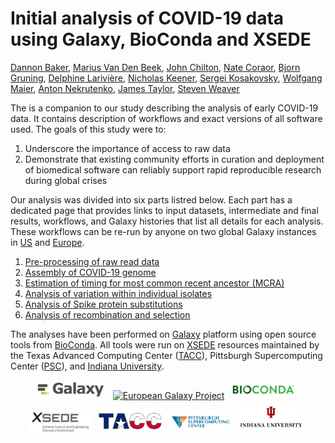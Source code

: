 # Initial analysis of COVID-19 data using Galaxy, BioConda and XSEDE

[Dannon Baker](https://github.com/dannon),
[Marius Van Den Beek](https://github.com/mvdbeek), 
[John Chilton]( https://github.com/jmchilton), 
[Nate Coraor](https://github.com/natefoo), 
[Bjorn Gruning](https://github.com/bgruening),
[Delphine Larivière](https://github.com/Delphine-L), 
[Nicholas Keener](https://github.com/nickeener), 
[Sergei Kosakovsky](https://github.com/spond), 
[Wolfgang Maier](https://github.com/wm75),
[Anton Nekrutenko](https://github.com/nekrut), 
[James Taylor](https://github.com/jxtx), 
[Steven Weaver](https://github.com/stevenweaver)

The is a companion to our study describing the analysis of early COVID-19 data. It contains description of workflows and exact versions of all software used. The goals of this study were to:

 1. Underscore the importance of access to raw data
 2. Demonstrate that existing community efforts in curation and deployment of biomedical software can reliably support rapid reproducible research during global crises 

Our analysis was divided into six parts listred below. Each part has a dedicated page that provides links to input datasets, intermediate and final results, workflows, and Galaxy histories that list all details for each analysis. These workflows can be re-run by anyone on two global Galaxy instances in [US](http://usegalaxy.org) and [Europe](http://usegalaxy.eu).

  1. [Pre-processing of raw read data](https://github.com/galaxyproject/SARS-CoV-2/tree/master/1-PreProcessing)
  2. [Assembly of COVID-19 genome](https://github.com/galaxyproject/SARS-CoV-2/tree/master/2-Assembly)
  3. [Estimation of timing for most common recent ancestor (MCRA)](https://github.com/galaxyproject/SARS-CoV-2/tree/master/3-MCRA)
  4. [Analysis of variation within individual isolates](https://github.com/galaxyproject/SARS-CoV-2/tree/master/4-Variation)
  5. [Analysis of Spike protein substitutions](https://github.com/galaxyproject/SARS-CoV-2/tree/master/5-S-analysis)
  6. [Analysis of recombination and selection](https://github.com/galaxyproject/SARS-CoV-2/tree/master/6-RecombinationSelection)

 The analyses have been performed on [Galaxy](http://galaxyproject.org) platform using open source tools from [BioConda](https://bioconda.github.io/). All tools were run on [XSEDE](https://www.xsede.org/) resources maintained by the Texas Advanced Computing Center ([TACC](https://www.tacc.utexas.edu/)), Pittsburgh Supercomputing Center ([PSC](https://www.psc.edu/)), and [Indiana University](https://jetstream-cloud.org/).

 <p align="center">
  <a href="https://galaxyproject.org/">  <img src="img/galaxy_logo.png" width= "22%" alt="Galaxy Project" /></a> &nbsp; 
  <a href="https://galaxyproject.eu/">  <img src="https://raw.githubusercontent.com/usegalaxy-eu/branding/master/galaxy-eu/galaxy-eu.256.png" width= "20%" alt="European Galaxy Project" /></a> &nbsp; 
  <a href="https://bioconda.org/">       <img src="img/bioconda_logo.png" width="20%" alt="bioconda" /></a> &nbsp; 
  <a href="https://xsede.org/">          <img src="img/xsede_logo.png" width="20%" alt="XSEDE" /></a> &nbsp;
  <a href="https://www.tacc.utexas.edu/"><img src="img/tacc_logo.png" width="20%" alt="TACC" /></a> &nbsp;
  <a href="https://www.psc.edu/">        <img src="img/psc_logo.jpg" width="20%" alt="PSC" /></a> &nbsp;
  <a href="https://www.iu.edu/">         <img src="img/iu_logo.jpg" width="20%" alt="Indiana Univeristy" /></a> &nbsp;
</p>
